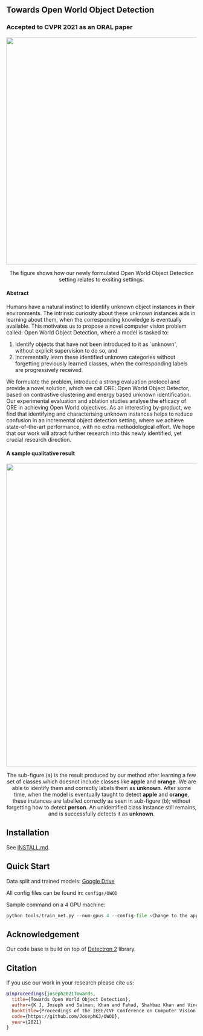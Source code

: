 ## Towards Open World Object Detection
### Accepted to CVPR 2021 as an ORAL paper

<p align="center" width="100%">
<img src="https://josephkj.in/assets/img/owod/the_problem.png" width="600"/>
</p>


<p align="center" width="80%">
The figure shows how our newly formulated Open World Object Detection setting relates to exsiting settings.
</p>


#### Abstract

Humans have a natural instinct to identify unknown object instances in their environments. The intrinsic curiosity about these unknown instances aids in learning about them, when the corresponding knowledge is eventually available. This motivates us to propose a novel computer vision problem called: Open World Object Detection, where a model is tasked to: 
1) Identify objects that have not been introduced to it as `unknown', without explicit supervision to do so, and 
2) Incrementally learn these identified unknown categories without forgetting previously learned classes, when the corresponding labels are progressively received. 

We formulate the problem, introduce a strong evaluation protocol and provide a novel solution, which we call ORE: Open World Object Detector, based on contrastive clustering and energy based unknown identification. Our experimental evaluation and ablation studies analyse the efficacy of ORE in achieving Open World objectives. As an interesting by-product, we find that identifying and characterising unknown instances helps to reduce confusion in an incremental object detection setting, where we achieve state-of-the-art performance, with no extra methodological effort. We hope that our work will attract further research into this newly identified, yet crucial research direction. 


#### A sample qualitative result

<p align="center" width="100%">
<img src="https://josephkj.in/assets/img/owod/example.png" width="800" />
</p>

<p align="center" width="80%">
The sub-figure (a) is the result produced by our method after learning a few set of classes which doesnot include classes like <strong>apple</strong> and <strong>orange</strong>. We are able to identify them and correctly labels them as <strong>unknown</strong>. 
After some time, when the model is eventually taught to detect <strong>apple</strong> and <strong>orange</strong>, these instances are labelled correctly as seen in sub-figure (b); without forgetting how to detect <strong>person</strong>. 
An unidentified class instance still remains, and is successfully detects it as <strong>unknown</strong>.
</p>

## Installation

See [INSTALL.md](INSTALL.md).

## Quick Start

Data split and trained models: [Google Drive](https://drive.google.com/drive/folders/1Sr4_q0_m2f2SefoebB25Ix3N1VIAua0w?usp=sharing)

All config files can be found in: `configs/OWOD`

Sample command on a 4 GPU machine:
```python
python tools/train_net.py --num-gpus 4 --config-file <Change to the appropriate config file> SOLVER.IMS_PER_BATCH 4 SOLVER.BASE_LR 0.005
```



## Acknowledgement

Our code base is build on top of [Detectron 2](https://github.com/facebookresearch/detectron2) library. 


## Citation

If you use our work in your research please cite us:

```BibTeX
@inproceedings{joseph2021Towards,
  title={Towards Open World Object Detection},
  author={K J, Joseph and Salman, Khan and Fahad, Shahbaz Khan and Vineeth, N Balasubramanian},
  booktitle={Proceedings of the IEEE/CVF Conference on Computer Vision and Pattern Recognition (CVPR 2021)},
  code={https://github.com/JosephKJ/OWOD},
  year={2021}
}
```
